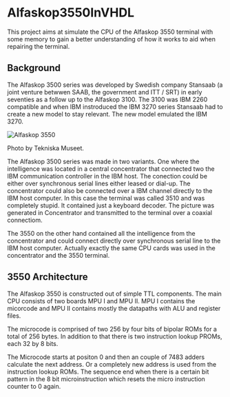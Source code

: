 # Alfaskop3550InVHDL

This project aims at simulate the CPU of the Alfaskop 3550 terminal with some memory to gain a better understanding of how it works to aid when repairing the terminal.

## Background

The Alfaskop 3500 series was developed by Swedish company Stansaab (a joint venture betwwen SAAB, the government and ITT / SRT) in early seventies as a follow up to the Alfaskop 3100. The 3100 was IBM 2260 compatible and when IBM instroduced the IBM 3270 series Stansaab had to create a new model to stay relevant. The new model emulated the IBM 3270.

![Alfaskop 3550](https://i.imgur.com/uJOYs2Tl.jpg)

Photo by Tekniska Museet.

The Alfaskop 3500 series was made in two variants. One where the intelligence was located in a central concentrator that connected two the IBM communication controller in the IBM host. The conection could be either over synchronous serial lines either leased or dial-up. The concentrator could also be connected over a IBM channel directly to the IBM host computer. In this case the terminal was called 3510 and was completely stupid. It contained just a keyboard decoder. The picture was generated in Concentrator and transmitted to the terminal over a coaxial connectiom.

The 3550 on the other hand contained all the intelligence from the concentrator and could connect directly over synchronous serial line to the IBM host computer. Actually exactly the same CPU cards was used in the concentrator and the 3550 terminal.

## 3550 Architecture


The Alfaskop 3550 is constructed out of simple TTL components. The main CPU consists of two boards MPU I and MPU II. MPU I contains the micorcode and MPU II contains mostly the datapaths with ALU and register files.

The microcode is comprised of two 256 by four bits of bipolar ROMs for a total of 256 bytes. In addition to that there is two instruction lookup PROMs, each 32 by 8 bits.

The Microcode starts at positon 0 and then an couple of 7483 adders calculate the next address. Or a completely new address is used from the instruction lookup ROMs. The sequence end when there is a certain bit pattern in the 8 bit microinstruction which resets the micro instruction counter to 0 again.

